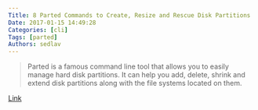 ```yaml
---
Title: 8 Parted Commands to Create, Resize and Rescue Disk Partitions
Date: 2017-01-15 14:49:28
Categories: [cli]
Tags: [parted]
Authors: sedlav
---
```


> Parted is a famous command line tool that allows you to easily manage hard disk partitions. It can help you add, delete, shrink and extend disk partitions along with the file systems located on them.

[Link](http://www.tecmint.com/parted-command-to-create-resize-rescue-linux-disk-partitions/)
